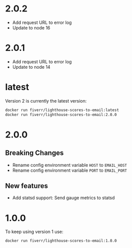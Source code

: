 # 2.0.2

- Add request URL to error log
- Update to node 16

# 2.0.1

- Add request URL to error log
- Update to node 14

# latest
Version 2 is currently the latest version:
```bash
docker run fiverr/lighthouse-scores-to-email:latest
docker run fiverr/lighthouse-scores-to-email:2.0.0
```

# 2.0.0

## Breaking Changes
- Rename config environment variable `HOST` to `EMAIL_HOST`
- Rename config environment variable `PORT` to `EMAIL_PORT`

## New features
- Add statsd support: Send gauge metrics to statsd

# 1.0.0
To keep using version 1 use:
```bash
docker run fiverr/lighthouse-scores-to-email:1.0.0
```
